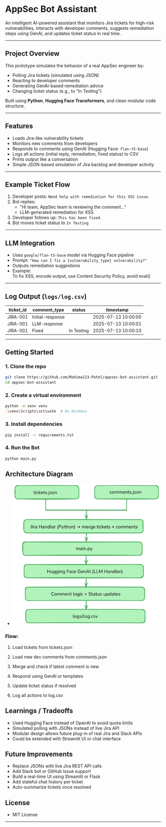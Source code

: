 # AppSec Bot Assistant

An intelligent AI-powered assistant that monitors Jira tickets for high-risk vulnerabilities, interacts with developer comments, suggests remediation steps using GenAI, and updates ticket status in real time.

---

## Project Overview

This prototype simulates the behavior of a real AppSec engineer by:
- Polling Jira tickets (simulated using JSON)
- Reacting to developer comments
- Generating GenAI-based remediation advice
- Changing ticket status (e.g., to "In Testing")

Built using **Python**, **Hugging Face Transformers**, and clean modular code structure.

---

## Features

- Loads Jira-like vulnerability tickets  
- Monitors new comments from developers  
- Responds to comments using GenAI (Hugging Face: `flan-t5-base`)  
- Logs all actions (initial reply, remediation, fixed status) to CSV  
- Prints output like a conversation  
- Simple JSON-based simulation of Jira backlog and developer activity  

---

## Example Ticket Flow

1. Developer posts: `Need help with remediation for this XSS issue.`
2. Bot replies:
   - "Hi team, AppSec team is reviewing the comment..."
   - LLM-generated remediation for XSS
3. Developer follows up: `This has been fixed.`
4. Bot moves ticket status to `In Testing`

---

## LLM Integration

- Uses `google/flan-t5-base` model via Hugging Face pipeline  
- Prompt: `"How can I fix a {vulnerability_type} vulnerability?"`  
- Outputs remediation suggestions  
- Example:  
  To fix XSS, encode output, use Content Security Policy, avoid eval()

---

## Log Output (`logs/log.csv`)

| ticket_id | comment_type     | status      | timestamp           |
|-----------|------------------|-------------|---------------------|
| JIRA-001  | Initial-response |             | 2025-07-13 10:00:00 |
| JIRA-001  | LLM-response     |             | 2025-07-13 10:00:01 |
| JIRA-001  | Fixed            | In Testing  | 2025-07-13 10:00:10 |

---

## Getting Started

### 1. Clone the repo
```bash
git clone https://github.com/Mahima123-Patel/appsec-bot-assistant.git
cd appsec-bot-assistant
```

### 2. Create a virtual environment
```bash
python -m venv venv
.\venv\Scripts\activate  # On Windows
```

### 3. Install dependencies
```bash
pip install -r requirements.txt
```

### 4. Run the Bot
```bash
python main.py
```

## Architecture Diagram

- ![Architecture Diagram](architecture_diagram.jpeg)

### Flow:

1. Load tickets from tickets.json

2. Load new dev comments from comments.json

3. Merge and check if latest comment is new

4. Respond using GenAI or templates

5. Update ticket status if resolved

6. Log all actions to log.csv

## Learnings / Tradeoffs

- Used Hugging Face instead of OpenAI to avoid quota limits
- Simulated polling with JSONs instead of live Jira API
- Modular design allows future plug-in of real Jira and Slack APIs
- Could be extended with Streamlit UI or chat interface

## Future Improvements

- Replace JSONs with live Jira REST API calls
- Add Slack bot or GitHub Issue support
- Build a real-time UI using Streamlit or Flask
- Add stateful chat history per ticket
- Auto-summarize tickets once resolved

## License
- MIT License

---